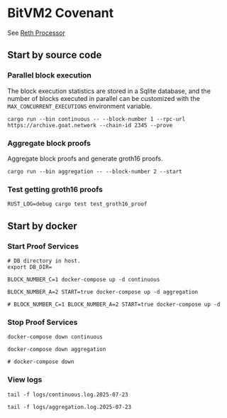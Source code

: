 # BitVM2 Covenant

See [Reth Processor](https://github.com/ziren/reth-processor/blob/main/README.md)

## Start by source code

### Parallel block execution

The block execution statistics are stored in a Sqlite database, and the number of blocks executed in parallel can be customized with the `MAX_CONCURRENT_EXECUTIONS` environment variable.

```shell
cargo run --bin continuous -- --block-number 1 --rpc-url https://archive.goat.network --chain-id 2345 --prove
```

### Aggregate block proofs

Aggregate block proofs and generate groth16 proofs.

```shell
cargo run --bin aggregation -- --block-number 2 --start
```

### Test getting groth16 proofs

```shell
RUST_LOG=debug cargo test test_groth16_proof
```

## Start by docker

### Start Proof Services

```
# DB directory in host.
export DB_DIR=

BLOCK_NUMBER_C=1 docker-compose up -d continuous

BLOCK_NUMBER_A=2 START=true docker-compose up -d aggregation

# BLOCK_NUMBER_C=1 BLOCK_NUMBER_A=2 START=true docker-compose up -d
```

### Stop Proof Services

```
docker-compose down continuous

docker-compose down aggregation

# docker-compose down
```

### View logs

```
tail -f logs/continuous.log.2025-07-23

tail -f logs/aggregation.log.2025-07-23
```

